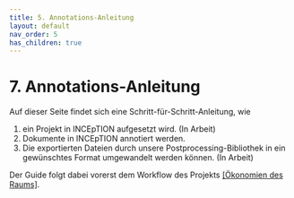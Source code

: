 ```yaml
---
title: 5. Annotations-Anleitung
layout: default
nav_order: 5
has_children: true
---
```


# 7. Annotations-Anleitung

Auf dieser Seite findet sich eine Schritt-für-Schritt-Anleitung, wie 
1. ein Projekt in INCEpTION aufgesetzt wird. (In Arbeit)
2. Dokumente in INCEpTION annotiert werden.
3. Die exportierten Dateien durch unsere Postprocessing-Bibliothek in ein gewünschtes Format umgewandelt werden können. (In Arbeit)

Der Guide folgt dabei vorerst dem Workflow des Projekts [[Ökonomien des Raums]](https://dg.philhist.unibas.ch/de/bereiche/mittelalter/forschung/oekonomien-des-raums/).